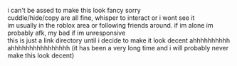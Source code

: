 i can't be assed to make this look fancy sorry <br/>
cuddle/hide/copy are all fine, whisper to interact or i wont see it <br/>
im usually in the roblox area or following friends around. if im alone im probably afk, my bad if im unresponsive <br/>
this is just a link directory until i decide to make it look decent ahhhhhhhhhh ahhhhhhhhhhhhhhhh (it has been a very long time and i will probably never make this look decent)
